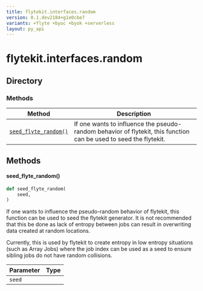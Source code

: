 ```yaml
---
title: flytekit.interfaces.random
version: 0.1.dev2184+g1e0cbe7
variants: +flyte +byoc +byok +serverless
layout: py_api
---
```


# flytekit.interfaces.random

## Directory

### Methods

| Method | Description |
|-|-|
| [`seed_flyte_random()`](#seed_flyte_random) | If one wants to influence the pseudo-random behavior of flytekit, this function can be used to seed the flytekit. |


## Methods

#### seed_flyte_random()

```python
def seed_flyte_random(
    seed,
)
```
If one wants to influence the pseudo-random behavior of flytekit, this function can be used to seed the flytekit
generator. It is not recommended that this be done as lack of entropy between jobs can result in overwriting data
created at random locations.

Currently, this is used by flytekit to create entropy in low entropy situations (such as Array Jobs) where the job
index can be used as a seed to ensure sibling jobs do not have random collisions.


| Parameter | Type |
|-|-|
| `seed` |  |


